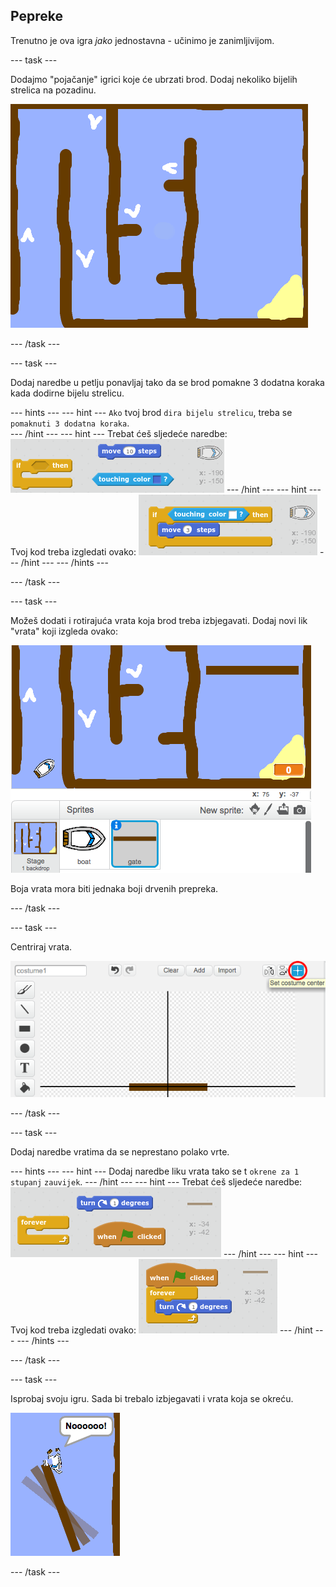 ## Pepreke

Trenutno je ova igra *jako* jednostavna - učinimo je zanimljivijom.

\--- task \---

Dodajmo "pojačanje" igrici koje će ubrzati brod. Dodaj nekoliko bijelih strelica na pozadinu.

![screenshot](images/boat-boost.png)

\--- /task \---

\--- task \---

Dodaj naredbe u petlju ponavljaj tako da se brod pomakne 3 dodatna koraka kada dodirne bijelu strelicu.

\--- hints \--- \--- hint \--- `Ako` tvoj brod `dira bijelu strelicu`, treba se `pomaknuti 3 dodatna koraka`.  
\--- /hint \--- \--- hint \--- Trebat ćeš sljedeće naredbe: ![screenshot](images/boat-boost-blocks.png) \--- /hint \--- \--- hint \--- Tvoj kod treba izgledati ovako: ![screenshot](images/boat-boost-code.png) \--- /hint \--- \--- /hints \---

\--- /task \---

\--- task \---

Možeš dodati i rotirajuća vrata koja brod treba izbjegavati. Dodaj novi lik "vrata" koji izgleda ovako:

![screenshot](images/boat-gate.png)

Boja vrata mora biti jednaka boji drvenih prepreka.

\--- /task \---

\--- task \---

Centriraj vrata.

![screenshot](images/boat-center.png)

\--- /task \---

\--- task \---

Dodaj naredbe vratima da se neprestano polako vrte.

\--- hints \--- \--- hint \--- Dodaj naredbe liku vrata tako se t `okrene za 1 stupanj` `zauvijek`. \--- /hint \--- \--- hint \--- Trebat ćeš sljedeće naredbe: ![screenshot](images/boat-spin-blocks.png) \--- /hint \--- \--- hint \--- Tvoj kod treba izgledati ovako: ![screenshot](images/boat-spin-code.png) \--- /hint \--- \--- /hints \---

\--- /task \---

\--- task \---

Isprobaj svoju igru. Sada bi trebalo izbjegavati i vrata koja se okreću.

![screenshot](images/boat-gate-test.png)

\--- /task \---